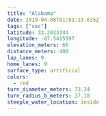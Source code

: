 ```yaml
---
title: "Alabama"
date: 2019-04-08T01:03:13.635Z
tags: ["sec"]
latitude: 33.2023344
longitude: -87.5415597
elevation_meters: 66
distance_meters: 400
lap_lanes: 9
home_lanes: 9
surface_type: artificial
colors:
  - red
turn_diameter_meters: 73.34
turn_radius_b_meters: 37.18
steeple_water_location: inside
---
```



